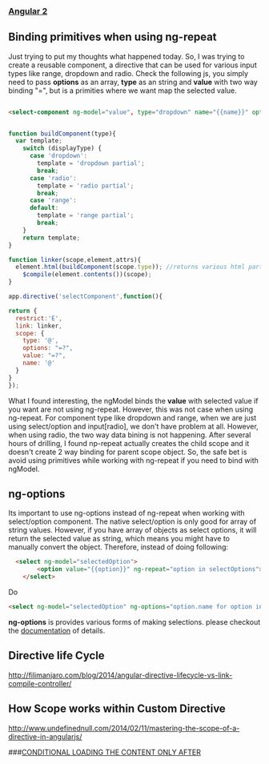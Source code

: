 
### [Angular 2](https://github.com/bhochhi/angular-guide/tree/master/ng2)



Binding primitives when using ng-repeat
---
Just trying to put my thoughts what happened today. So, I was trying to create a reusable component, a directive that can be used for various input types like range, dropdown and radio. Check the following js, you simply need to pass __options__ as an array, __type__ as an string and __value__ with two way binding "=", but is a primities where we want map the selected value. 

```html

<select-component ng-model="value", type="dropdown" name="{{name}}" options="options"></select-component>

```

```javascript

function buildComponent(type){
  var template;
    switch (displayType) {
      case 'dropdown':
        template = 'dropdown partial';
        break;
      case 'radio':
        template = 'radio partial';
        break;
      case 'range':
      default:
        template = 'range partial';
        break;
    }
    return template;
}

function linker(scope,element,attrs){
  element.html(buildComponent(scope.type)); //returns various html partial based on type.
    $compile(element.contents())(scope);
}

app.directive('selectComponent',function(){

return {
  restrict:'E',
  link: linker,
  scope: {
    type: '@',
    options: "=?",
    value: "=?",
    name: '@'
  }
}
});

```

What I found interesting, the ngModel binds the __value__ with selected value if you want are not using ng-repeat. However, this was not case when using ng-repeat. For component type like dropdown and range, when we are just using select/option and input[radio], we don't have problem at all. However, when using radio, the two way data bining is not happening. After several hours of drilling, I found np-repeat actually creates the child scope and it doesn't create 2 way binding for parent scope object.
So, the safe bet is avoid using primitives while working with ng-repeat if you need to bind with ngModel. 



ng-options
---
Its important to use ng-options instead of ng-repeat when working with select/option component. The native select/option is only good for array of string values. However, if you have array of objects as select options, it will return the selected value as string, which means you might have to manually convert the object. Therefore, instead of doing following:

```html
  <select ng-model="selectedOption">
        <option value="{{option}}" ng-repeat="option in selectOptions">{{option.name}}</option>
    </select>
```
Do
```html
<select ng-model="selectedOption" ng-options="option.name for option in selectOptions"></select>
```
__ng-options__ is provides various forms of making selections. please checkout the [documentation](https://docs.angularjs.org/api/ng/directive/select) of details.

Directive life Cycle
---
http://filimanjaro.com/blog/2014/angular-directive-lifecycle-vs-link-compile-controller/

How Scope works within Custom Directive
---
http://www.undefinednull.com/2014/02/11/mastering-the-scope-of-a-directive-in-angularjs/

###[CONDITIONAL LOADING THE CONTENT ONLY AFTER](http://codepen.io/bhochhi/pen/RGrgKq/) 
